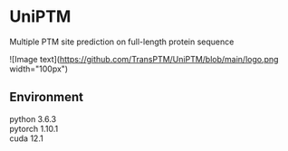 # UniPTM

Multiple PTM site prediction on full-length protein sequence   

![Image text](https://github.com/TransPTM/UniPTM/blob/main/logo.png width="100px")

## Environment
python 3.6.3  
pytorch 1.10.1  
cuda 12.1
